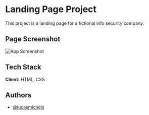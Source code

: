 # Landing Page Project

This project is a landing page for a fictional info security company.

## Page Screenshot

![App Screenshot](https://i.imgur.com/DkrH7Ci.png)



## Tech Stack

**Client:** HTML, CSS

## Authors

- [@lucasmichels](https://www.github.com/lucasmichels)